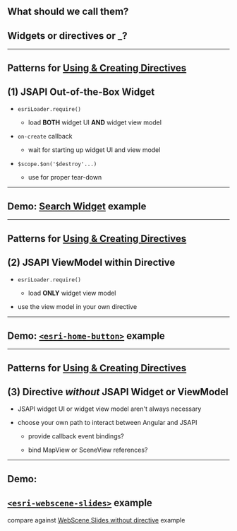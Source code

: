 ## What should we call them?

## Widgets or directives or _?

---

## Patterns for [Using & Creating Directives](http://esri.github.io/angular-esri-map/#/patterns/using-creating-widgets)

## (1) JSAPI Out-of-the-Box Widget

- `esriLoader.require()`
  - load **BOTH** widget UI **AND** widget view model

- `on-create` callback
  - wait for starting up widget UI and view model

- `$scope.$on('$destroy'...)`
  - use for proper tear-down

---

## Demo: [Search Widget](http://esri.github.io/angular-esri-map/#/examples/search) example

---

## Patterns for [Using & Creating Directives](http://esri.github.io/angular-esri-map/#/patterns/using-creating-widgets)

## (2) JSAPI ViewModel within Directive

- `esriLoader.require()`
  - load **ONLY** widget view model

- use the view model in your own directive

---

## Demo: [`<esri-home-button>`](http://esri.github.io/angular-esri-map/#/examples/home-button) example

---

## Patterns for [Using & Creating Directives](http://esri.github.io/angular-esri-map/#/patterns/using-creating-widgets)

## (3) Directive _without_ JSAPI Widget or ViewModel

- JSAPI widget UI or widget view model aren't always necessary

- choose your own path to interact between Angular and JSAPI

  - provide callback event bindings?

  - bind MapView or SceneView references?

---

## Demo:
## [`<esri-webscene-slides>`](http://esri.github.io/angular-esri-map/#/examples/webscene-slides-as-directive) example

compare against [WebScene Slides without directive](http://esri.github.io/angular-esri-map/#/examples/webscene-slides) example
